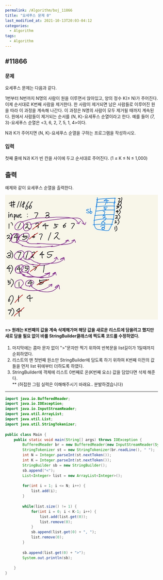 ```yaml
---
permalink: /Algorithm/boj_11866
title: "요세푸스 문제 0"
last_modified_at: 2021-10-13T20:03-04:12
categories:
  - Algorithm
tags:
  - Algorithm
---
```


## #11866

### 문제

요세푸스 문제는 다음과 같다.

1번부터 N번까지 N명의 사람이 원을 이루면서 앉아있고, 양의 정수 K(≤ N)가 주어진다. 이제 순서대로 K번째 사람을 제거한다. 한 사람이 제거되면 남은 사람들로 이루어진 원을 따라 이 과정을 계속해 나간다. 이 과정은 N명의 사람이 모두 제거될 때까지 계속된다. 원에서 사람들이 제거되는 순서를 (N, K)-요세푸스 순열이라고 한다. 예를 들어 (7, 3)-요세푸스 순열은 <3, 6, 2, 7, 5, 1, 4>이다.

N과 K가 주어지면 (N, K)-요세푸스 순열을 구하는 프로그램을 작성하시오.

### 입력

첫째 줄에 N과 K가 빈 칸을 사이에 두고 순서대로 주어진다. (1 ≤ K ≤ N ≤ 1,000)

## 출력

예제와 같이 요세푸스 순열을 출력한다.

![11866](/assets/image/algo/11866.jpg)

#### => 원래는 K번째의 값을 계속 삭제해가며 해당 값을 새로운 리스트에 담을려고 했지만 새로 담을 필요 없이 바롤 StringBuilder클래스에 찍도록 코드를 수정하였다.

1. 마지막에는 콤마 문자 없이 ">"문자만 찍기 위하여 반복문을 list길이가 1일때까지 순회하였다.
2. 리스트의 맨 첫번째 원소만 StringBuilder에 담도록 하기 위하여 K번째 이전의 값들을 먼저 list 뒤에부터 더하도록 하였다.
3. StringBuilder에 객체에 리스트 0번째로 온(K번째 요소) 값을 담았다면 삭제 해준다.  
   \*\* (허접한 그림 실력은 이해해주시기 바래요.. 분발하겠습니다)

---

```java
import java.io.BufferedReader;
import java.io.IOException;
import java.io.InputStreamReader;
import java.util.ArrayList;
import java.util.List;
import java.util.StringTokenizer;

public class Main {
    public static void main(String[] args) throws IOException {
        BufferedReader br = new BufferedReader(new InputStreamReader(System.in));
        StringTokenizer st = new StringTokenizer(br.readLine(), " ");
        int N = Integer.parseInt(st.nextToken());
        int K = Integer.parseInt(st.nextToken());
        StringBuilder sb = new StringBuilder();
        sb.append("<");
        List<Integer> list = new ArrayList<Integer>();

        for(int i = 1; i <= N; i++) {
            list.add(i);
        }

        while(list.size() != 1) {
            for(int i = 0; i < K-1; i++) {
                list.add(list.get(0));
                list.remove(0);
            }
            sb.append(list.get(0) + ", ");
            list.remove(0);
        }

        sb.append(list.get(0) + ">");
        System.out.println(sb);

    }
}

```
